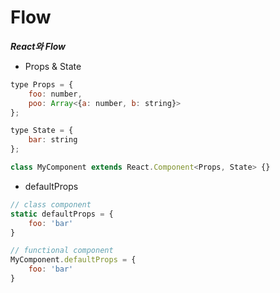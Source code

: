 Flow
===================

***React와 Flow***

* Props & State

```javascript
type Props = {
	foo: number,
	poo: Array<{a: number, b: string}>
};

type State = {
	bar: string
};

class MyComponent extends React.Component<Props, State> {}
```

* defaultProps

```javascript
// class component
static defaultProps = {
	foo: 'bar'
}

// functional component
MyComponent.defaultProps = {
	foo: 'bar'
}
```
